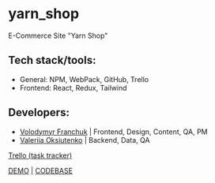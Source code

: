 # yarn_shop
E-Commerce Site "Yarn Shop"

## Tech stack/tools:
- General: NPM, WebPack, GitHub, Trello
- Frontend: React, Redux, Tailwind

## Developers:
- [Volodymyr Franchuk](https://github.com/franchukv) | Frontend, Design, Content, QA, PM
- [Valeriia Oksiutenko](#) | Backend, Data, QA

[Trello (task tracker)](https://trello.com/b/HsQcIoqX/yarnshoppublic)

[DEMO](#) | [CODEBASE](#)
